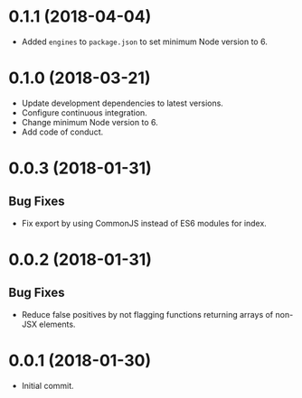 # 0.1.1 (2018-04-04)

*   Added `engines` to `package.json` to set minimum Node version to 6.


# 0.1.0 (2018-03-21)

*   Update development dependencies to latest versions.
*   Configure continuous integration.
*   Change minimum Node version to 6.
*   Add code of conduct.

# 0.0.3 (2018-01-31)

## Bug Fixes

*   Fix export by using CommonJS instead of ES6 modules for index.

# 0.0.2 (2018-01-31)

## Bug Fixes

*   Reduce false positives by not flagging functions returning arrays of non-JSX elements.

# 0.0.1 (2018-01-30)

*   Initial commit.
